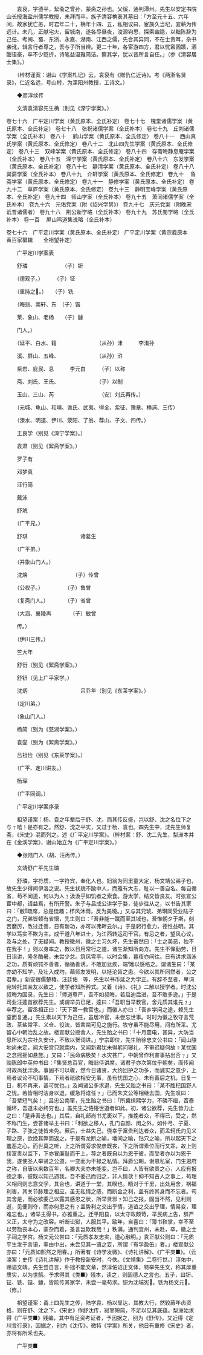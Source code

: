 <!-- { "loadSidebar": true } -->
　　袁裒，字德平，絜斋之曾孙，蒙斋之孙也。父徯，通判潭州。先生以安定书院山长授海盐州儒学教授，未拜而卒。族子清容桷表其墓曰：「方至元十五、六年间，故家犹亡恙，时君年二十，桷年十四、五，私相议曰，宦族久当圮，宜蕲为传远计。未几，正献宅火，留城南，遂各尽昼夜，浚源钩思，探索幽隐，以黜陈辞为己任、考闽、蜀、东浙、永嘉、湖南、江西之儒，先合其异同，不在士贵耳，杂书袭讹，辑言行者尊之，吾与子所当辨。更二十年，各宦游四方，君以忧窘困踬，酒酣语豪，卒不少贬折，诗笔益温雅简洁。察其学，犹以昔所言自任。」（参《清容居士集》。）

　　（梓材谨案：谢山《学案札记》云，袁裒有《赠仇仁近诗》。考《两浙名贤录》，仁近名远，号山村，为溧阳州教授，工诗文。）

　　◆彦淳续传

　　文清袁清容先生桷（别见《深宁学案》。）

 卷七十六　广平定川学案（黄氏原本、全氏补定） 
 卷七十七　槐堂诸儒学案（黄氏原本、全氏补定） 
 卷七十八　张祝诸儒学案（全氏补本） 
 卷七十九　丘刘诸儒学案（全氏补本） 
 卷八十　  鹤山学案（黄氏原本、全氏修定） 
 卷八十一　西山真氏学案（黄氏原本、全氏修定） 
 卷八十二　北山四先生学案（黄氏原本、全氏修定） 
 卷八十三　双峰学案（黄氏原本、全氏修定） 
 卷八十四　存斋晦静息庵学案（全氏补本） 
 卷八十五　深宁学案（黄氏原本、全氏补定） 
 卷八十六　东发学案（黄氏原本、全氏补定） 
 卷八十七　静清学案（黄氏原本、全氏补定） 
 卷八十八　巽斋学案（全氏补本） 
 卷八十九　介轩学案（黄氏原本、全氏修定） 
 卷九十　  鲁斋学案（黄氏原本、全氏修定） 
 卷九十一　静修学案（黄氏原本、全氏补定） 
 卷九十二　草庐学案（黄氏原本、全氏修定） 
 卷九十三　静明宝峰学案（黄氏原本、全氏补定） 
 卷九十四　师山学案（全氏补本） 
 卷九十五　萧同诸儒学案（全氏补本） 
 卷九十六　元佑党案（附《绍兴学禁》） 
 卷九十七　庆元党案（附晚宋诋詈诸儒者） 
 卷九十八　荆公新学略（全氏补本） 
 卷九十九　苏氏蜀学略（全氏补本） 
 卷一百　  屏山鸣道集说略（全氏补本） 

 卷七十六　广平定川学案（黄氏原本、全氏补定）
广平定川学案（黄宗羲原本　　黄百家纂辑　　全祖望补定）

　　广平定川学案表

　　舒璘　　　　　　　（子）钘

　　（德观子。）　　　（子）钲

　　（重持之。）　　（子）铣

　　（晦翁、南轩、东　（子）锴

　　莱、象山、老杨　　（子）鐻

　　门人。）　　　　　　

　　（延平、白水、籍　　　　　　　　（从孙）津　　　李洧孙

　　溪、屏山、五峰、　　　　　　　　（从孙）浒

　　紫岩、庇民、息　　　李元白　　　（子）以称

　　斋、刘氏、王氏、　　　　　　　　（子）以制

　　玉山、三山、芮　　　　　　　　　（安）刘氏再传。）

　　（元城、龟山、和靖、谯氏、武夷、得全、紫征、豫章、横浦、三传）

　　（涑水、明道、伊川、荥阳、了翁、荐山、子文、四传。）

　　王良学（别见《深宁学案》。）

　　袁肃（别见《絜斋学案》。）

　　罗子有

　　邓梦真

　　汪行简

　　戴泳

　　舒琥

　　（广平兄。）

　　舒琪　　　　　　　　　　诸葛生

　　（广平弟。）　　　　　　

　　（并象山门人。）

　　沈焕　　　　　　　　　（子）传曾

　　（公权子。）　　　　　（子）鲁曾

　　（复斋门人。）　　　　（子）省曾

　　（大涵、襄陵再　　　　（子）敏曾

　　传。）

　　（伊川三传。）

　　竺大年

　　舒衍（别见《絜斋学案》。）

　　舒钘（见上广平家学。）

　　沈炳　　　　　　　　　　吕乔年（别见《东莱学案》。）

　　（定川弟。）

　　（象山门人。）

　　杨简（别为《慈湖学案》。）

　　袁燮（别为《絜斋学案》。）

　　吕祖俭（别见《东莱学案》。）

　　（广平、定川讲友。）

　　杨琛

　　（广平同调。）

　　广平定川学案序录

　　祖望谨案：杨、袁之年辈后于舒、沈，而其传反盛，岂以舒、沈之名位下之与﹖嘻！是亦有之。然舒、沈之平实，又过于杨、袁也。四先生中，沈先生师复斋，《宋史》混而列之。述《广平定川学案》。（梓材案：舒、沈二先生，梨洲本并在《金溪学案》，谢山始立为《广平定川学案》。）

　　◆张陆门人（胡、汪再传。）

　　文靖舒广平先生璘

　　舒璘，字符质，一字符宾，奉化人也。妇翁为同里童大定，杨文靖公弟子也，故先生少得闻伊洛之说。先生状貌不踰中人，而雅有大志，耻以一善自名。每自循省，苟不闻道，何以为人﹖汲汲乎如饥者之索食。游太学，结交皆良友。时张宣公宦中都，请益焉，有所开警。朱子与吕成公讲学于婺，徒步往从之，以书告其家曰：「敝疏席，总是佳趣；栉风沐雨，反为美境。」又与其兄琥、弟琪同受业陆子之门，兄弟皆顿有省悟，先生则曰：「吾非能一蹴而至其域也，吾惟朝夕于斯，刻苦磨厉，改过迁善，日有新功，亦可以弗畔云尔。」于是躬行愈力，德性益明。其学以笃实不欺为主。成干道八年进士，为江西转运司干官。有忌之者，望风心议，及与之处，了无疑间。教授徽州，徽之士习久坏，先生奋然曰：「士之美恶，独不在我乎！」则以身率之，教以日用常行之道，诸生渐知所向方。先生不惮勤劳，日日诣讲，隆冬酷暑，未尝少怠。筑风雩亭，以时会集，暮夜亦间往。日有讲求涵泳之功，质有顽钝不善者，循循善诱，不敢加忿疾，端矱以感格之。谓诸生曰：「某亦幼不知学，及壮入成均，藉师友发明，以拯沦胥之患。今欲以其所同然者，公之君辈。」新安宿儒楚椿、汪廷佑　等，先生以书币延之为学正。有辞不至者，卑词宛转托其亲友以致之，使学者知所矜式。又着《诗》、《礼》二解以授学者。时沈公叔晦为国录，先生曰：「师道尊严，吾不如叔晦，若启迪后进，吾不敢多逊。」于是司业汪逵首欲荐先生。或谓举员已足，逵曰：「吾职当举教官，舍元质其谁先﹖」卒荐之。留丞相正曰：「天下第一教官也。」而徽人亦曰：「吾乡学问之途，赖先生窒而复通。」先生素以天下为己任，虽居冷官，未尝忘世事。时时为徽之牧守言荒政、茶盐常平、义仓、役法，皆凿凿可见之施行。牧守虽不能尽用，间有所采。尤留心中朝治乱之故。楼宣献公授舍人，先生贻之书曰：「十月震电，甚异，大防当思所以为宗社久安计，不致以贺词进。」宁宗即位，先生贻徐忠文公书曰：「闻山陵地尚未定，闻大安宫只就南内，又闻新君犹未得躬问寝礼，不审迟疑何故﹖某忧国之念摇摇如悬旌。」又曰：「民命病极矣！水灾甚广，中朝曾作利害事拈出否﹖」又贻陈郎中英仲书曰：「集贤总百官，晦翁侍讲席，诸君子亦次第位乎朝矣，而传闻时政尚犹泮涣。事固不可以骤，然今日诸贤，大约回护之功多，而诚实之意少，上焉者议论不切事情，下焉者祇欲相安无事，虽有忧国之心，未有善后之机，日复一日，机不再来，甚可忧也。」及闻诸公多求退，先生又贻之书曰：「某不胜杞国野人之忧。若皆相时洁身以退，缓急将谁任﹖」已而朱文公等相继去国，先生叹曰：「吾辈短气矣！」吕忠公南窜，先生贻之书曰：「所冀缉熙学力，不磷不缁，否泰循环，吾道未必终穷也。」盖先生之惓惓世道者如此。初，诸公欲荐，先生皆力止之曰：「是非吾志也。」其后，自礼部尚书尤袤以下，推挽者众，不得已，受之，然不称门生，尝答诸举主书曰：「利欲之移人，孔门自颜、闵之外，如仲弓、子夏、子路、子张之徒皆未免。厥后，士益失己，侥幸于富贵利达者众，而孟轲氏灼见义理之原，欲挽其弊而返之，于是有龙断之喻，墦间之喻，钻穴之喻，所以起天下之羞恶之心，而世莫之听，上之所谓旁求俊彦既丧，下之所谓素位而行又乖，故上则挟富贵以监下，下亦冒廉耻而干上，荐之者既自以为恩于彼，而受者亦以为恩于我，遂使圣人举贤之公道，一变而为干禄之私情。拜爵公朝，谢恩私室，门生恩府之称，自唐以来数百年，名卿大夫亦未能变。岂不曰，人皆有欲贵之心，人应有报德之事，彼既以知己遇我，吾不委己而归之，非人情欤！抑不知古人之事上，苟理义相同则志意交孚，其合也，讲道于一堂，其睽也，晤对于千里，出处用舍，祸福利害，其关节脉理之相应，虽无私情之感，而断金之利，盖有终其身而不忘者。苟其舍是，而必欲委己以露其感恩之状，所举贤邪﹖知己之报，固当不然，见利则逝，见便则夺，而亦何恩之有﹖盖势利之交出乎情，道谊之交出乎理，情易变，理难忘也。」诸举主得书，亦雅重之。迁平阳县，以太守政颇苛，举民病上告，辞严义正，太守为之改容。听断讼狱，人服其平。踰年，自喜曰：「簿书鞅掌，幸不至以劳勚丧本心，蒙杂而着，圣言岂欺我哉！」秩满，通判宜州，未赴，卒，徽之士子祠之学宫。杨文元公尝曰：「元质孝友忠实，道心融明。」袁正献公则曰：「元质平生发于言语，率由中出，未尝见其一语之妄，所谓『有孚盈缶』者。」楼宣献公亦曰：「元质如熙然之阳春。」所著有《诗学发微》、《诗礼讲解》、《广平类■》。（云濠案：史传《诗礼讲解》作于教授新安时，今佚。《文靖集》二卷行世。）淳佑中，赐谥文靖。先生尝自言，朴拙不能文章，然淳佑诏正文体，特举先生文，称其厚重质实，以为世鹄。予求得其《类■》残本，读之，则固德人之言也。五子，曰钘、钲、铣、锴、鐻，皆能传其家学，未尝一毫苟求。钘为沈端宪。铣为杨文元。（修。）

　　祖望谨案：甬上四先生之传，陆学袁、杨以显达，其教大行，然较蕨年齿资格，则在舒、沈之下。《宋史》作舒沈传，寂寥短简，不足以见其底蕴。梨洲始求得《广平类■》残编，其中有足资考证者，予因据之，别为《舒传》。又近得《定川言行录》，因据之，别为《沈传》。微特《学案》所关，他日有重修《宋史》者，亦将有所釆也夫。

　　广平类■

